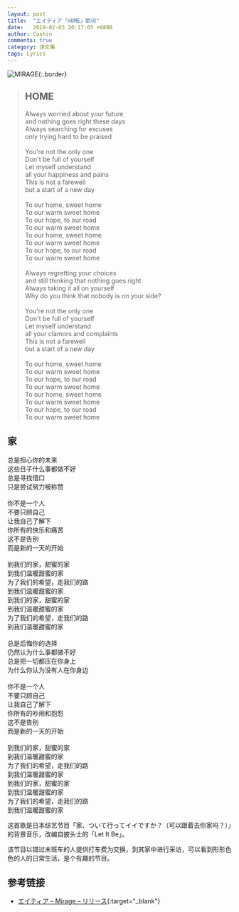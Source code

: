 ```yaml
---
layout: post
title:  "エイティア「HOME」歌词"
date:   2019-02-03 20:17:05 +0800
author: Coshin
comments: true
category: 译文集
tags: Lyrics
---
```

![MIRAGE](http://anref.jp/wp-content/uploads/2017/05/MIRAGE-500x500.jpg){:.border}

<blockquote class="original">
  <h2>HOME</h2>
  <p>
    Always worried about your future<br>
    and nothing goes right these days<br>
    Always searching for excuses<br>
    only trying hard to be praised<br>
    <br>
    You're not the only one<br>
    Don't be full of yourself<br>
    Let myself understand<br>
    all your happiness and pains<br>
    This is not a farewell<br>
    but a start of a new day<br>
    <br>
    To our home, sweet home<br>
    To our warm sweet home<br>
    To our hope, to our road<br>
    To our warm sweet home<br>
    To our home, sweet home<br>
    To our warm sweet home<br>
    To our hope, to our road<br>
    To our warm sweet home<br>
    <br>
    Always regretting your choices<br>
    and still thinking that nothing goes right<br>
    Always taking it all on yourself<br>
    Why do you think that nobody is on your side?<br>
    <br>
    You're not the only one<br>
    Don't be full of yourself<br>
    Let myself understand<br>
    all your clamors and complaints<br>
    This is not a farewell<br>
    but a start of a new day<br>
    <br>
    To our home, sweet home<br>
    To our warm sweet home<br>
    To our hope, to our road<br>
    To our warm sweet home<br>
    To our home, sweet home<br>
    To our warm sweet home<br>
    To our hope, to our road<br>
    To our warm sweet home
  </p>
</blockquote>

<div class="translation">
  <h2>家</h2>
  <p>
    总是担心你的未来<br>
    这些日子什么事都做不好<br>
    总是寻找借口<br>
    只是尝试努力被称赞<br>
    <br>
    你不是一个人<br>
    不要只顾自己<br>
    让我自己了解下<br>
    你所有的快乐和痛苦<br>
    这不是告别<br>
    而是新的一天的开始<br>
    <br>
    到我们的家，甜蜜的家<br>
    到我们温暖甜蜜的家<br>
    为了我们的希望，走我们的路<br>
    到我们温暖甜蜜的家<br>
    到我们的家，甜蜜的家<br>
    到我们温暖甜蜜的家<br>
    为了我们的希望，走我们的路<br>
    到我们温暖甜蜜的家<br>
    <br>
    总是后悔你的选择<br>
    仍然认为什么事都做不好<br>
    总是把一切都压在你身上<br>
    为什么你认为没有人在你身边<br>
    <br>
    你不是一个人<br>
    不要只顾自己<br>
    让我自己了解下<br>
    你所有的吵闹和抱怨<br>
    这不是告别<br>
    而是新的一天的开始<br>
    <br>
    到我们的家，甜蜜的家<br>
    到我们温暖甜蜜的家<br>
    为了我们的希望，走我们的路<br>
    到我们温暖甜蜜的家<br>
    到我们的家，甜蜜的家<br>
    到我们温暖甜蜜的家<br>
    为了我们的希望，走我们的路<br>
    到我们温暖甜蜜的家
  </p>
</div>

这首歌是日本综艺节目「家、ついて行ってイイですか？（可以跟着去你家吗？）」的背景音乐，改编自披头士的「Let It Be」。

该节目以错过末班车的人提供打车费为交换，到其家中进行采访，可以看到形形色色的人的日常生活，是个有趣的节目。

## 参考链接

* [エイティア – Mirage – リリース](http://anref.jp/works/atia-mirage/){:target="_blank"}
